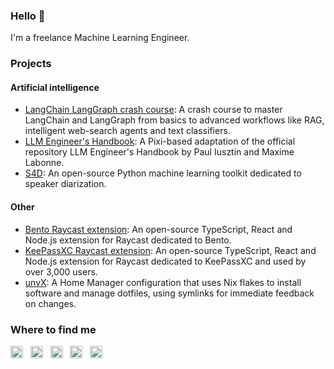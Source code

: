 ### Hello 👋

I'm a freelance Machine Learning Engineer.

### Projects

#### Artificial intelligence
- [LangChain LangGraph crash course](https://github.com/pabroux/langchain-langgraph-crash-course): A crash course to master LangChain and LangGraph from basics to advanced workflows like RAG, intelligent web-search agents and text classifiers.
- [LLM Engineer's Handbook](https://github.com/pabroux/llm-engineers-handbook): A Pixi-based adaptation of the official repository LLM Engineer's Handbook by Paul Iusztin and Maxime Labonne.
- [S4D](https://pypi.org/project/s4d): An open-source Python machine learning toolkit dedicated to speaker diarization.

#### Other
- [Bento Raycast extension](https://www.raycast.com/pabroux/bento-me): An open-source TypeScript, React and Node.js extension for Raycast dedicated to Bento.
- [KeePassXC Raycast extension](https://www.raycast.com/pabroux/keepassxc): An open-source TypeScript, React and Node.js extension for Raycast dedicated to KeePassXC and used by over 3,000 users.
- [unvX](https://github.com/pabroux/unvX): A Home Manager configuration that uses Nix flakes to install software and manage dotfiles, using symlinks for immediate feedback on changes.

### Where to find me

[<img alt="Bento" src="https://cdn.simpleicons.org/bento" width="20">](https://bento.me/pabroux) &nbsp; [<img alt="LinkedIn" src="https://brands.deno.dev/linkedin" width="20">](https://linkedin.com/in/pabroux) &nbsp; [<img alt="Standard Resume" src="https://cdn.simpleicons.org/standardresume" width="20">](https://standardresume.co/r/pabroux) &nbsp; [<img alt="Raycast" src="https://cdn.simpleicons.org/raycast" width="20">](https://www.raycast.com/pabroux) &nbsp; [<img alt="LeetCode" src="https://cdn.simpleicons.org/leetcode" width="20">](https://leetcode.com/u/pabroux)
